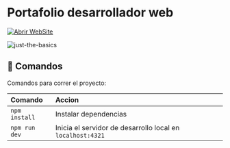 # Portafolio desarrollador web <John Angel/>



[![Abrir WebSite](https://i.postimg.cc/y6FZyxH7/open.png)](https://portfolio-john-tawny.vercel.app/)

![just-the-basics](https://i.postimg.cc/Rhzv0vsR/Screenshot-2024-12-01-155406.png)


## 🧞 Comandos

Comandos para correr el proyecto:

| Comando                   | Accion                                           |
| :------------------------ | :----------------------------------------------- |
| `npm install`             | Instalar dependencias                           |
| `npm run dev`             | Inicia el servidor de desarrollo local en `localhost:4321`      |

